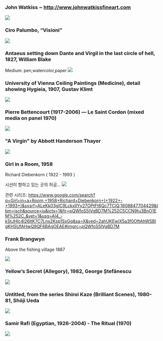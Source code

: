 


### John Watkiss ~ http://www.johnwatkissfineart.com
<img src="https://64.media.tumblr.com/9655d2b924d6f3a0297f5fdbc763b98e/0ee0badbc582ea00-05/s640x960/32f46aee5be4bb40f9a0a873bd0694d5b5402e19.jpg">

### Ciro Palumbo, “Visioni”
<img src="https://64.media.tumblr.com/6d2a6279746fd1ff15c2330835ace1db/48a0212d109154db-03/s1280x1920/09a09e39e7e3399724b0b5e9d70cd2084ec77a84.jpg">

### Antaeus setting down Dante and Virgil in the last circle of hell, 1827, William Blake
Medium: pen,watercolor,paper
<img src="https://64.media.tumblr.com/38838e5629156e9c15009a71d8358cf7/93026a0d2c82f3cc-62/s640x960/6e28709031f84d160c4ce31a05f39dd7ace801be.jpg">

### University of Vienna Ceiling Paintings (Medicine), detail showing Hygieia, 1907, Gustav Klimt
<img src="https://64.media.tumblr.com/9172aac54fe1a20f18a5e9d500e3ef47/9c179997fa1a924c-0a/s1280x1920/e3b1fa1efa6acc995dc74d019b7066428b1da955.jpg">

### Pierre Bettencourt (1917-2006) — Le Saint Cordon  (mixed media on panel 1970)
<img src="https://64.media.tumblr.com/b7b1655f9bd627ce3829c4a2a77ba48e/e01d66e93a2054e3-eb/s2048x3072/3262787dd333de461086ba5e58c3fe38c918cfed.jpg">



### "A Virgin" by Abbott Handerson Thayer
<img src="https://64.media.tumblr.com/cce22b574155514be9f08f925721dd22/ca7c53e049da2483-fd/s1280x1920/e6d7e2a15fc9531de30f0841feba184cdaa0044f.jpg">



### Girl in a Room, 1958

Richard Diebenkorn ( 1922 - 1993 )

시선이 향하고 있는 곳의 허공...
<img src="https://64.media.tumblr.com/4ecdaf36135e3b69f13c0cca9fc00b07/4e436631740e2eaa-86/s1280x1920/1c2896912645b6eb60133419f242daf10d1b1ea0.jpg">

관련 시리즈: https://www.google.com/search?q=Girl+in+a+Room,+1958+Richard+Diebenkorn+(+1922+-+1993+)&sxsrf=ALeKk03gIC9LckxIIYy27OPtFt6Qc7TCiQ:1608847704429&tbm=isch&source=iu&ictx=1&fir=pQWfoS5IVgBD7M%252C5CCN9tu3BnO1EM%252C_&vet=1&usg=AI4_-kStJHlc4l26ltK7C7Lns2Ksp1SxGg&sa=X&ved=2ahUKEwiX5a3f0OftAhWSBIgKHSUfAHwQ9QF6BAgOEAE#imgrc=pQWfoS5IVgBD7M

### Frank Brangwyn

Above the fishing village 1887

<img src="https://64.media.tumblr.com/fa081abb90ff547320ab2ae69ca1ed99/722e316b9fe2d7f0-8d/s640x960/90e4e7e224b2cf33b579badc0dc8306dff39536b.jpg">

### Yellow’s Secret (Allegory), 1982, George Ștefănescu
<img src="https://64.media.tumblr.com/98508a849d128209b637a77acec914ca/821f353137600674-c4/s640x960/c2caf29ea12dcd7a4cac2b119fc9ae2688fd0cbc.jpg">

### Untitled, from the series Shiroi Kaze (Brilliant Scenes), 1980-81, Shōji Ueda
<img src="https://64.media.tumblr.com/0539e0e718c6f0389a993ed842e13f15/tumblr_o1h1wy3Gen1rppeeoo1_1280.jpg">

### Samir Rafi (Egyptian, 1926-2004) - The Ritual (1970)
<img src="https://64.media.tumblr.com/a6611efade532b11e209c41445aaead1/6f0dd64992023e8b-4f/s1280x1920/afb94cbb5229f2b6ba184647f9afbd562377494e.jpg">



